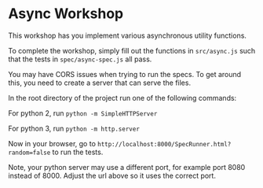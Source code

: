 # Async Workshop

This workshop has you implement various asynchronous utility functions.

To complete the workshop, simply fill out the functions in `src/async.js` such that the tests in `spec/async-spec.js` all pass.

You may have CORS issues when trying to run the specs. To get around this, you need to create a server that can serve the files.

In the root directory of the project run one of the following commands:

For python 2, run `python -m SimpleHTTPServer`

For python 3, run `python -m http.server`

Now in your browser, go to `http://localhost:8000/SpecRunner.html?random=false` to run the tests.

Note, your python server may use a different port, for example port 8080 instead of 8000. Adjust the url above so it uses the correct port.